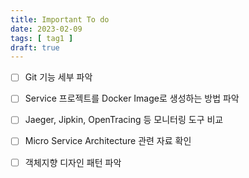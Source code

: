 ```yaml
---
title: Important To do
date: 2023-02-09
tags: [ tag1 ]
draft: true
---
```


- [ ] Git 기능 세부 파악
- [ ] Service 프로젝트를 Docker Image로 생성하는 방법 파악
- [ ] Jaeger, Jipkin, OpenTracing 등 모니터링 도구 비교
- [ ] Micro Service Architecture 관련 자료 확인
- [ ] 객체지향 디자인 패턴 파악

